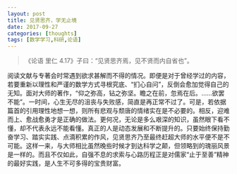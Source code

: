 ```yaml
---
layout: post
title: 见贤思齐，学无止境
date: 2017-09-27
categories: [thoughts]
tags: [数学学习,科研,论语]
---
```


> 《论语 里仁 4.17》子曰：“见贤思齐焉，见不贤而内自省也”。

阅读文献与专著会时常遇到欲求甚解而不得的情况。即便是对于曾经学过的内容，若要重新以理性和严谨的数学方式寻根究底、“扪心自问”，反倒会愈加觉得自己的无知。面对大师的著作，“仰之弥高，钻之弥坚。瞻之在前，忽焉在后。……欲罢不能”。一时间，心生无尽的沮丧与失败感，简直是再正常不过了。可是，若依据篇首的引用理性地想一想，则所有悲观与颓唐的情绪实在是不必要的。相反，迎难而上、愈战愈勇才是正确的做法。更何况，无论是多么艰深的知识，虽然眼下看不懂，却不代表永远不能看懂。真正的人是动态发展和不断提升的。只要始终保持勤奋学习、踏实实践、点滴积累的作风，见贤思齐乃至最终赶超大师的水平便不是不可能。这样一来，与大师相比虽然晚些时候才到达科学之颠，但领略到的瑰丽风景是一样的。而且不仅如此，自强不息的求索与心路历程正是对儒家“止于至善”精神的最好实践，是人生不可多得的宝贵财富。
